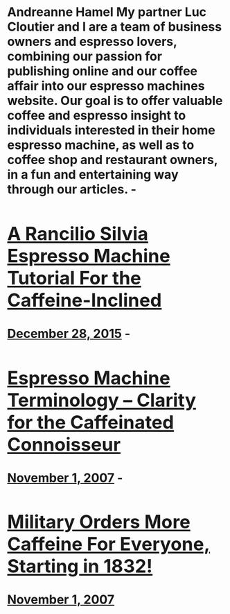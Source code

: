 # Andreanne Hamel My partner Luc Cloutier and I are a team of business owners and espresso lovers, combining our passion for publishing online and our coffee affair into our espresso machines website. Our goal is to offer valuable coffee and espresso insight to individuals interested in their home espresso machine, as well as to coffee shop and restaurant owners, in a fun and entertaining way through our articles. - [<h2>A Rancilio Silvia Espresso Machine Tutorial For the Caffeine-Inclined</h2>December 28, 2015](https://ineedcoffee.com/a-rancilio-silvia-espresso-machine-tutorial-for-the-caffeine-inclined/) - [<h2>Espresso Machine Terminology – Clarity for the Caffeinated Connoisseur</h2>November 1, 2007](https://ineedcoffee.com/espresso-machine-terminology-clarity-for-the-caffeinated-connoisseur/) - [<h2>Military Orders More Caffeine For Everyone, Starting in 1832!</h2>November 1, 2007](https://ineedcoffee.com/military-orders-more-caffeine-for-everyone-starting-in-1832/)